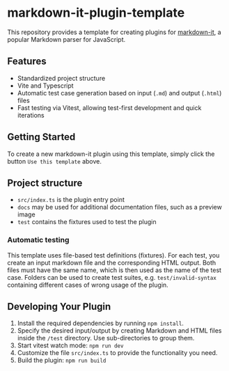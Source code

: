 # markdown-it-plugin-template

This repository provides a template for creating plugins for [markdown-it](https://github.com/markdown-it/markdown-it), a popular Markdown parser for JavaScript.

## Features

- Standardized project structure
- Vite and Typescript
- Automatic test case generation based on input (`.md`)  and output (`.html`) files
- Fast testing via Vitest, allowing test-first development and quick iterations

## Getting Started

To create a new markdown-it plugin using this template, simply click the button `Use this template` above.

## Project structure

- `src/index.ts` is the plugin entry point
- `docs` may be used for additional documentation files, such as a preview image
- `test` contains the fixtures used to test the plugin

### Automatic testing

This template uses file-based test definitions (fixtures). For each test, you create an input markdown file and the corresponding HTML output. Both files must have the same name, which is then used as the name of the test case. Folders can be used to create test suites, e.g. `test/invalid-syntax` containing different cases of wrong usage of the plugin.

## Developing Your Plugin

1. Install the required dependencies by running `npm install`.
2. Specify the desired input/output by creating Markdown and HTML files inside the `/test` directory. Use sub-directories to group them.
3. Start vitest watch mode: `npm run dev`
4. Customize the file `src/index.ts` to provide the functionality you need.
5. Build the plugin: `npm run build`

